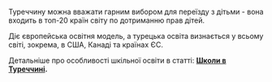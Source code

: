 Туреччину можна вважати гарним вибором для переїзду з дітьми - вона входить в топ-20 країн світу по дотриманню прав дітей.

Діє європейська освітня модель, а турецька освіта визнається у всьому світі, зокрема, в США, Канаді та країнах ЄС. 

Детальніше про особливості шкільної освіти в статті: **[Школи в Туреччині](/article/98d824bac92505a21908938ca).**

